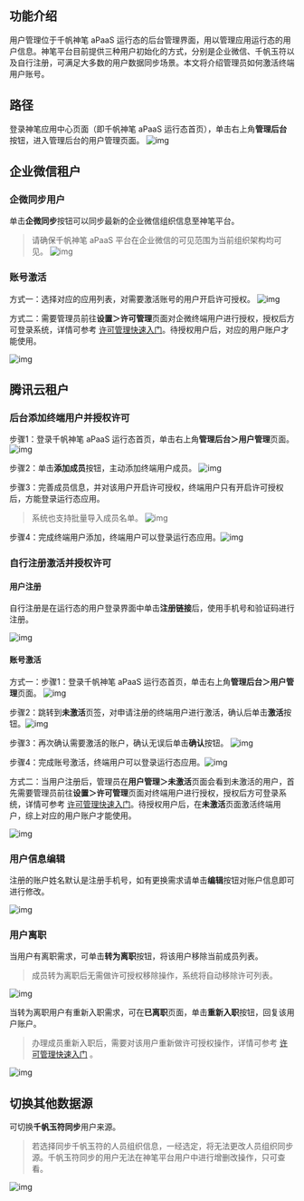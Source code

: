 ## **功能介绍**

用户管理位于千帆神笔 aPaaS 运行态的后台管理界面，用以管理应用运行态的用户信息。神笔平台目前提供三种用户初始化的方式，分别是企业微信、千帆玉符以及自行注册，可满足大多数的用户数据同步场景。本文将介绍管理员如何激活终端用户账号。

## **路径**

登录神笔应用中心页面（即千帆神笔 aPaaS 运行态首页），单击右上角**管理后台**按钮，进入管理后台的用户管理页面。                 ![img](https://qcloudimg.tencent-cloud.cn/raw/79affa912e70e3bbee66c63f58252c11.jpg)        

## **企业微信租户**

### **企微同步用户**

单击**企微同步**按钮可以同步最新的企业微信组织信息至神笔平台。

> 请确保千帆神笔 aPaaS 平台在企业微信的可见范围为当前组织架构均可见。                             ![img](https://qcloudimg.tencent-cloud.cn/raw/8458f258b35a750f26510857dc407161.png)                

### **账号激活**

方式一：选择对应的应用列表，对需要激活账号的用户开启许可授权。                 ![img](https://qcloudimg.tencent-cloud.cn/raw/5a5561d94d92fcb72546895081bdc995.png)        

方式二：需要管理员前往**设置＞许可管理**页面对企微终端用户进行授权，授权后方可登录系统，详情可参考 [许可管理快速入门](https://docs.qq.com/doc/DYkFRanZXeURYQUFs)。待授权用户后，对应的用户账户才能使用。

![img](https://qcloudimg.tencent-cloud.cn/raw/ee0f186e01d70a45f6fbc193b6bfedbb.png)        

## **腾讯云租户**

### **后台添加终端用户并授权许可**

步骤1：登录千帆神笔 aPaaS 运行态首页，单击右上角**管理后台＞用户管理**页面。 ![img](https://qcloudimg.tencent-cloud.cn/raw/79affa912e70e3bbee66c63f58252c11.jpg)        

步骤2：单击**添加成员**按钮，主动添加终端用户成员。 ![img](https://qcloudimg.tencent-cloud.cn/raw/70a77b419ef1b931ce339a2a3b8b309f.png)        

步骤3：完善成员信息，并对该用户开启许可授权，终端用户只有开启许可授权后，方能登录运行态应用。

> 系统也支持批量导入成员名单。 ![img](https://qcloudimg.tencent-cloud.cn/raw/cfc228646501eed8a7f69027dccc2607.png)        

步骤4：完成终端用户添加，终端用户可以登录运行态应用。![img](https://qcloudimg.tencent-cloud.cn/raw/c2025df9cfeed143dc30c4deea7e147f.png)        

### **自行注册激活并授权许可**

#### 用户注册

自行注册是在运行态的用户登录界面中单击**注册链接**后，使用手机号和验证码进行注册。

![img](https://qcloudimg.tencent-cloud.cn/raw/7b1aa0211a62805f41ad018a74ff965f.jpg)        

#### **账号激活**

方式一：步骤1：登录千帆神笔 aPaaS 运行态首页，单击右上角**管理后台＞用户管理**页面。 ![img](https://qcloudimg.tencent-cloud.cn/raw/79affa912e70e3bbee66c63f58252c11.jpg)        

步骤2：跳转到**未激活**页签，对申请注册的终端用户进行激活，确认后单击**激活**按钮。![img](https://qcloudimg.tencent-cloud.cn/raw/f1191d5460570d47c60c5c96ec429104.png)        

步骤3：再次确认需要激活的账户，确认无误后单击**确认**按钮。  ![img](https://qcloudimg.tencent-cloud.cn/raw/ad7eecf65b6aa91a8a00439965d802f9.png)        

步骤4：完成账号激活，终端用户可以登录运行态应用。![img](https://qcloudimg.tencent-cloud.cn/raw/de37d6c2c64c0dd47438da6e6285fea5.png)        

方式二：当用户注册后，管理员在**用户管理＞未激活**页面会看到未激活的用户，首先需要管理员前往**设置＞许可管理**页面对终端用户进行授权，授权后方可登录系统，详情可参考 [许可管理快速入门](https://cloud.tencent.com/document/product/1365/67916)。待授权用户后，在**未激活**页面激活终端用户，综上对应的用户账户才能使用。

![img](https://qcloudimg.tencent-cloud.cn/raw/2851d077cd2ab0fc50f52b1bed5f0524.png)        

### **用户信息编辑**

注册的账户姓名默认是注册手机号，如有更换需求请单击**编辑**按钮对账户信息即可进行修改。

![img](https://qcloudimg.tencent-cloud.cn/raw/5c8389a10423c72f54b95989afa85235.png)        

### **用户离职**

当用户有离职需求，可单击**转为离职**按钮，将该用户移除当前成员列表。

> 成员转为离职后无需做许可授权移除操作，系统将自动移除许可列表。

![img](https://qcloudimg.tencent-cloud.cn/raw/595f20790e2131f2db6852f70d908853.png)        

当转为离职用户有重新入职需求，可在**已离职**页面，单击**重新入职**按钮，回复该用户账户。

> 办理成员重新入职后，需要对该用户重新做许可授权操作，详情可参考 [许可管理快速入门](https://cloud.tencent.com/document/product/1365/67916) 。

![img](https://qcloudimg.tencent-cloud.cn/raw/408760af78638004d7b7da8e5c9c8f3d.png)        

## **切换其他数据源**

可切换**千帆玉符同步**用户来源。

> 若选择同步千帆玉符的人员组织信息，一经选定，将无法更改人员组织同步源。千帆玉符同步的用户无法在神笔平台用户中进行增删改操作，只可查看。

![img](https://qcloudimg.tencent-cloud.cn/raw/b209cf5cde3b71593d4c627a06f0bb58.png)        
